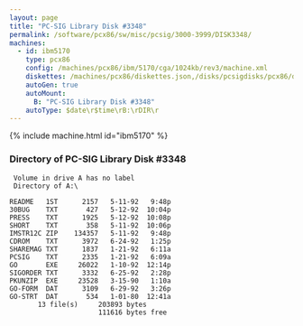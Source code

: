 ```yaml
---
layout: page
title: "PC-SIG Library Disk #3348"
permalink: /software/pcx86/sw/misc/pcsig/3000-3999/DISK3348/
machines:
  - id: ibm5170
    type: pcx86
    config: /machines/pcx86/ibm/5170/cga/1024kb/rev3/machine.xml
    diskettes: /machines/pcx86/diskettes.json,/disks/pcsigdisks/pcx86/diskettes.json
    autoGen: true
    autoMount:
      B: "PC-SIG Library Disk #3348"
    autoType: $date\r$time\rB:\rDIR\r
---
```


{% include machine.html id="ibm5170" %}

### Directory of PC-SIG Library Disk #3348

     Volume in drive A has no label
     Directory of A:\

    README   1ST      2157   5-11-92   9:48p
    30BUG    TXT       427   5-12-92  10:04p
    PRESS    TXT      1925   5-12-92  10:08p
    SHORT    TXT       358   5-11-92  10:06p
    IMSTR12C ZIP    134357   5-11-92   9:48p
    CDROM    TXT      3972   6-24-92   1:25p
    SHAREMAG TXT      1837   1-21-92   6:11a
    PCSIG    TXT      2335   1-21-92   6:09a
    GO       EXE     26022   1-10-92  12:14p
    SIGORDER TXT      3332   6-25-92   2:28p
    PKUNZIP  EXE     23528   3-15-90   1:10a
    GO-FORM  DAT      3109   6-29-92   3:26p
    GO-STRT  DAT       534   1-01-80  12:41a
           13 file(s)     203893 bytes
                          111616 bytes free
